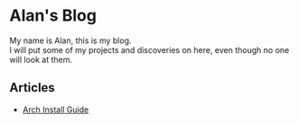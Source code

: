 # Alan's Blog  
My name is Alan, this is my blog.  
I will put some of my projects and discoveries on here, even though no one will look at them. 

## Articles
- [Arch Install Guide](install.html)